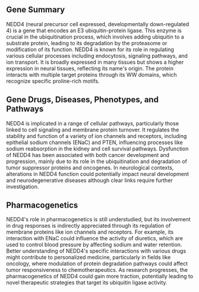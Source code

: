 ## Gene Summary
NEDD4 (neural precursor cell expressed, developmentally down-regulated 4) is a gene that encodes an E3 ubiquitin-protein ligase. This enzyme is crucial in the ubiquitination process, which involves adding ubiquitin to a substrate protein, leading to its degradation by the proteasome or modification of its function. NEDD4 is known for its role in regulating various cellular processes including endocytosis, signaling pathways, and ion transport. It is broadly expressed in many tissues but shows a higher expression in neural tissues, reflecting its name's origin. The protein interacts with multiple target proteins through its WW domains, which recognize specific proline-rich motifs.

## Gene Drugs, Diseases, Phenotypes, and Pathways
NEDD4 is implicated in a range of cellular pathways, particularly those linked to cell signaling and membrane protein turnover. It regulates the stability and function of a variety of ion channels and receptors, including epithelial sodium channels (ENaC) and PTEN, influencing processes like sodium reabsorption in the kidney and cell survival pathways. Dysfunction of NEDD4 has been associated with both cancer development and progression, mainly due to its role in the ubiquitination and degradation of tumor suppressor proteins and oncogenes. In neurological contexts, alterations in NEDD4 function could potentially impact neural development and neurodegenerative diseases although clear links require further investigation.

## Pharmacogenetics
NEDD4's role in pharmacogenetics is still understudied, but its involvement in drug responses is indirectly appreciated through its regulation of membrane proteins like ion channels and receptors. For example, its interaction with ENaC could influence the activity of diuretics, which are used to control blood pressure by affecting sodium and water retention. Better understanding of NEDD4's specific interactions with various drugs might contribute to personalized medicine, particularly in fields like oncology, where modulation of protein degradation pathways could affect tumor responsiveness to chemotherapeutics. As research progresses, the pharmacogenetics of NEDD4 could gain more traction, potentially leading to novel therapeutic strategies that target its ubiquitin ligase activity.